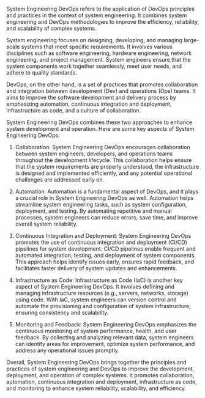 System Engineering DevOps refers to the application of DevOps principles and practices in the context of system engineering. It combines system engineering and DevOps methodologies to improve the efficiency, reliability, and scalability of complex systems.

System engineering focuses on designing, developing, and managing large-scale systems that meet specific requirements. It involves various disciplines such as software engineering, hardware engineering, network engineering, and project management. System engineers ensure that the system components work together seamlessly, meet user needs, and adhere to quality standards.

DevOps, on the other hand, is a set of practices that promotes collaboration and integration between development (Dev) and operations (Ops) teams. It aims to improve the software development and delivery process by emphasizing automation, continuous integration and deployment, infrastructure as code, and a culture of collaboration.

System Engineering DevOps combines these two approaches to enhance system development and operation. Here are some key aspects of System Engineering DevOps:

1. Collaboration: System Engineering DevOps encourages collaboration between system engineers, developers, and operations teams throughout the development lifecycle. This collaboration helps ensure that the system requirements are properly understood, the infrastructure is designed and implemented efficiently, and any potential operational challenges are addressed early on.

2. Automation: Automation is a fundamental aspect of DevOps, and it plays a crucial role in System Engineering DevOps as well. Automation helps streamline system engineering tasks, such as system configuration, deployment, and testing. By automating repetitive and manual processes, system engineers can reduce errors, save time, and improve overall system reliability.

3. Continuous Integration and Deployment: System Engineering DevOps promotes the use of continuous integration and deployment (CI/CD) pipelines for system development. CI/CD pipelines enable frequent and automated integration, testing, and deployment of system components. This approach helps identify issues early, ensures rapid feedback, and facilitates faster delivery of system updates and enhancements.

4. Infrastructure as Code: Infrastructure as Code (IaC) is another key aspect of System Engineering DevOps. It involves defining and managing infrastructure resources (e.g., servers, networks, storage) using code. With IaC, system engineers can version control and automate the provisioning and configuration of system infrastructure, ensuring consistency and scalability.

5. Monitoring and Feedback: System Engineering DevOps emphasizes the continuous monitoring of system performance, health, and user feedback. By collecting and analyzing relevant data, system engineers can identify areas for improvement, optimize system performance, and address any operational issues promptly.

Overall, System Engineering DevOps brings together the principles and practices of system engineering and DevOps to improve the development, deployment, and operation of complex systems. It promotes collaboration, automation, continuous integration and deployment, infrastructure as code, and monitoring to enhance system reliability, scalability, and efficiency.
